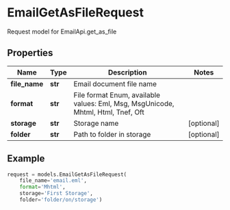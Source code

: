 # EmailGetAsFileRequest

Request model for EmailApi.get_as_file

## Properties

Name | Type | Description | Notes
---- | ---- | ----------- | -----
**file_name** |**str** |Email document file name |
**format** |**str** |File format Enum, available values: Eml, Msg, MsgUnicode, Mhtml, Html, Tnef, Oft |
**storage** |**str** |Storage name |[optional] 
**folder** |**str** |Path to folder in storage |[optional] 

## Example
```python
request = models.EmailGetAsFileRequest(
    file_name='email.eml',
    format='Mhtml',
    storage='First Storage',
    folder='folder/on/storage')
```
